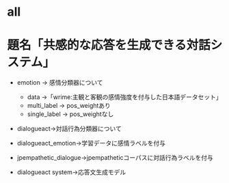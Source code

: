 # all
# 題名「共感的な応答を生成できる対話システム」

- emotion → 感情分類器について
  - data →「wrime:主観と客観の感情強度を付与した日本語データセット」
  - multi_label → pos_weightあり
  - single_label → pos_weightなし
  
- dialogueact→対話行為分類器について

- dialogueact_emotion→学習データに感情ラベルを付与

- jpempathetic_dialogue→jpempatheticコーパスに対話行為ラベルを付与

- dialogueact system→応答文生成モデル

